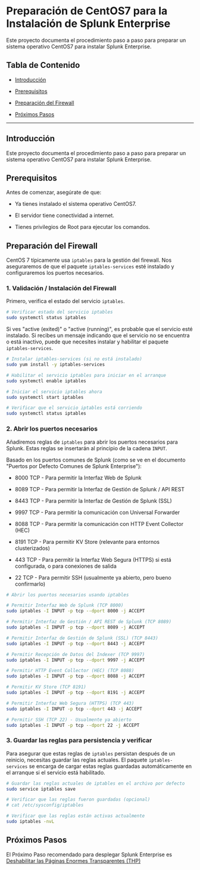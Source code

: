 # Preparación de CentOS7 para la Instalación de Splunk Enterprise

Este proyecto documenta el procedimiento paso a paso para preparar un sistema operativo CentOS7 para instalar Splunk Enterprise.

## Tabla de Contenido

* [Introducción](#introduccion)

* [Prerequisitos](#prerequisitos)

* [Preparación del Firewall](#preparacion-del-firewall)

* [Próximos Pasos](#proximos-pasos)

---

## Introducción

Este proyecto documenta el procedimiento paso a paso para preparar un sistema operativo CentOS7 para instalar Splunk Enterprise.

## Prerequisitos

Antes de comenzar, asegúrate de que:

* Ya tienes instalado el sistema operativo CentOS7.

* El servidor tiene conectividad a internet.

* Tienes privilegios de Root para ejecutar los comandos.

## Preparación del Firewall

CentOS 7 típicamente usa `iptables` para la gestión del firewall. Nos aseguraremos de que el paquete `iptables-services` esté instalado y configuraremos los puertos necesarios.

### 1. Validación / Instalación del Firewall

Primero, verifica el estado del servicio `iptables`.

```bash
# Verificar estado del servicio iptables
sudo systemctl status iptables
```

Si ves "active (exited)" o "active (running)", es probable que el servicio esté instalado. Si recibes un mensaje indicando que el servicio no se encuentra o está inactivo, puede que necesites instalar y habilitar el paquete `iptables-services`.

```bash
# Instalar iptables-services (si no está instalado)
sudo yum install -y iptables-services

# Habilitar el servicio iptables para iniciar en el arranque
sudo systemctl enable iptables

# Iniciar el servicio iptables ahora
sudo systemctl start iptables

# Verificar que el servicio iptables está corriendo
sudo systemctl status iptables
```

### 2. Abrir los puertos necesarios

Añadiremos reglas de `iptables` para abrir los puertos necesarios para Splunk. Estas reglas se insertarán al principio de la cadena `INPUT`.

Basado en los puertos comunes de Splunk (como se ve en el documento "Puertos por Defecto Comunes de Splunk Enterprise"):

* 8000 TCP - Para permitir la Interfaz Web de Splunk

* 8089 TCP - Para permitir la Interfaz de Gestión de Splunk / API REST

* 8443 TCP - Para permitir la Interfaz de Gestión de Splunk (SSL)

* 9997 TCP - Para permitir la comunicación con Universal Forwarder

* 8088 TCP - Para permitir la comunicación con HTTP Event Collector (HEC)

* 8191 TCP - Para permitir KV Store (relevante para entornos clusterizados)

* 443 TCP - Para permitir la Interfaz Web Segura (HTTPS) si está configurada, o para conexiones de salida

* 22 TCP - Para permitir SSH (usualmente ya abierto, pero bueno confirmarlo)

```bash
# Abrir los puertos necesarios usando iptables

# Permitir Interfaz Web de Splunk (TCP 8000)
sudo iptables -I INPUT -p tcp --dport 8000 -j ACCEPT

# Permitir Interfaz de Gestión / API REST de Splunk (TCP 8089)
sudo iptables -I INPUT -p tcp --dport 8089 -j ACCEPT

# Permitir Interfaz de Gestión de Splunk (SSL) (TCP 8443)
sudo iptables -I INPUT -p tcp --dport 8443 -j ACCEPT

# Permitir Recepción de Datos del Indexer (TCP 9997)
sudo iptables -I INPUT -p tcp --dport 9997 -j ACCEPT

# Permitir HTTP Event Collector (HEC) (TCP 8088)
sudo iptables -I INPUT -p tcp --dport 8088 -j ACCEPT

# Permitir KV Store (TCP 8191)
sudo iptables -I INPUT -p tcp --dport 8191 -j ACCEPT

# Permitir Interfaz Web Segura (HTTPS) (TCP 443)
sudo iptables -I INPUT -p tcp --dport 443 -j ACCEPT

# Permitir SSH (TCP 22) - Usualmente ya abierto
sudo iptables -I INPUT -p tcp --dport 22 -j ACCEPT
```

### 3. Guardar las reglas para persistencia y verificar

Para asegurar que estas reglas de `iptables` persistan después de un reinicio, necesitas guardar las reglas actuales. El paquete `iptables-services` se encarga de cargar estas reglas guardadas automáticamente en el arranque si el servicio está habilitado.

```bash
# Guardar las reglas actuales de iptables en el archivo por defecto
sudo service iptables save

# Verificar que las reglas fueron guardadas (opcional)
# cat /etc/sysconfig/iptables

# Verificar que las reglas están activas actualmente
sudo iptables -nvL
```

## Próximos Pasos

El Próximo Paso recomendado para desplegar Splunk Enterprise es [Deshabilitar las Páginas Enormes Transparentes (THP)](XXXXX)
